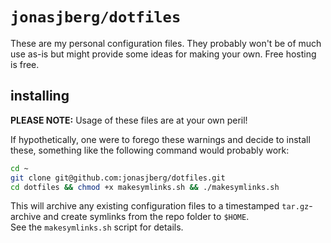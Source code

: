 `jonasjberg/dotfiles`
=====================

These are my personal configuration files. They probably won't be of much use
as-is but might provide some ideas for making your own. Free hosting is free.


installing
----------
**PLEASE NOTE:** Usage of these files are at your own peril!


If hypothetically, one were to forego these warnings and decide to install
these, something like the following command would probably work:


```bash
cd ~
git clone git@github.com:jonasjberg/dotfiles.git
cd dotfiles && chmod +x makesymlinks.sh && ./makesymlinks.sh
```


This will archive any existing configuration files to a timestamped
`tar.gz`-archive and create symlinks from the repo folder to ```$HOME```.  
See the `makesymlinks.sh` script for details.

